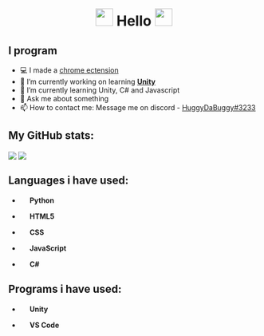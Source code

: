 <div align="center">
  <h1> <img src="https://media0.giphy.com/media/mGVKd9IwAp6rUIFEjN/source.gif" width="35px"> Hello <img src="https://media0.giphy.com/media/mGVKd9IwAp6rUIFEjN/source.gif" width="35px">
  </h1>
</div>

## I program

- 💻 I made a [chrome ectension](https://chrome.google.com/webstore/detail/arcade-classics/gokcmhknbfbkchaljcbjloaebnoblcnd)
- 🔭 I’m currently working on learning [<b>Unity</b>](https://unity.com)
- 🌱 I’m currently learning Unity, C# and Javascript
- 💬 Ask me about something
- 📫 How to contact me: Message me on discord - [HuggyDaBuggy#3233](https://discord.com)
<!--
- 😄 Pronouns: Him / He
- ⚡ Fun fact: 
- 👯 I’m looking to collaborate on N/A
- 🤔 I’m looking for help with N/A
-->

## My GitHub stats:

<img align="center" src="https://github-readme-stats.vercel.app/api?username=HuggyDaBuggy&count_private=true&show_icons=true&theme=merko">

<img align="center" src="https://github-readme-stats.vercel.app/api/top-langs/?username=HuggyDaBuggy&layout=compact&theme=merko">

## Languages i have used:

- <img src="https://upload.wikimedia.org/wikipedia/commons/thumb/c/c3/Python-logo-notext.svg/1024px-Python-logo-notext.svg.png" height="15"> <b>Python</b>

- <img src="https://upload.wikimedia.org/wikipedia/commons/thumb/6/61/HTML5_logo_and_wordmark.svg/1200px-HTML5_logo_and_wordmark.svg.png" height="15"> <b>HTML5</b>

- <img src="https://cdn.iconscout.com/icon/free/png-512/css-118-569410.png" height="15"> <b>CSS</b>

- <img src="https://seeklogo.com/images/J/javascript-logo-8892AEFCAC-seeklogo.com.png" height="15"> <b>JavaScript</b>

- <img src="https://upload.wikimedia.org/wikipedia/commons/thumb/7/7a/C_Sharp_logo.svg/1200px-C_Sharp_logo.svg.png" height="15"> <b>C#</b>

## Programs i have used:

- <img src="https://cdn.freebiesupply.com/logos/large/2x/unity-69-logo-png-transparent.png" height="15"> <b>Unity</b>

- <img src="https://code.visualstudio.com/assets/favicon.ico" height="15"> <b>VS Code</b>
